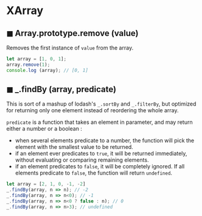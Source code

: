 # XArray

## ◼ Array.prototype.remove (value)
Removes the first instance of `value` from the array.
```javascript
let array = [1, 0, 1];
array.remove(1);
console.log (array); // [0, 1]
```

## ◼ _.findBy (array, predicate)
This is sort of a mashup of lodash's `_.sortBy` and `_.filterBy`, but optimized for returning only one element instead of reordering the whole array.

`predicate` is a function that takes an element in parameter, and may return either a number or a boolean :
- when several elements predicate to a number, the function will pick the element with the smallest value to be returned.
- if an element ever predicates to `true`, it will be returned immediately, without evaluating or comparing remaining elements.
- if an element predicates to `false`, it will be completely ignored. If all elements predicate to `false`, the function will return `undefined`.

```javascript
let array = [2, 1, 0, -1, -2]
_.findBy(array, n => n); // -2
_.findBy(array, n => n<0); // -1
_.findBy(array, n => n<0 ? false : n); // 0
_.findBy(array, n => n>3); // undefined
```
